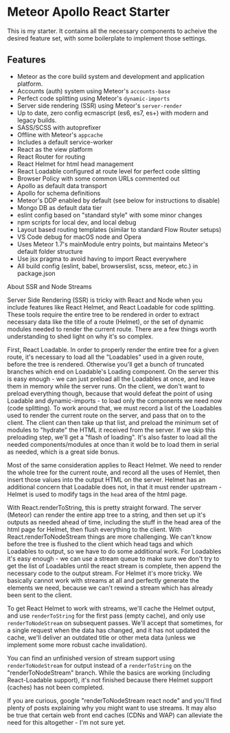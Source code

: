 Meteor Apollo React Starter
===========================

This is my starter. It contains all the necessary components to acheive the desired feature set, with some boilerplate to implement those settings.

Features
--------

 * Meteor as the core build system and development and application platform.
 * Accounts (auth) system using Meteor's `accounts-base`
 * Perfect code splitting using Meteor's `dynamic-imports`
 * Server side rendering (SSR) using Meteor's `server-render`
 * Up to date, zero config ecmascript (es6, es7, es+) with modern and legacy builds.
 * SASS/SCSS with autoprefixer
 * Offline with Meteor's `appcache`
 * Includes a default service-worker
 * React as the view platform
 * React Router for routing
 * React Helmet for html head management
 * React Loadable configured at route level for perfect code slitting
 * Browser Policy with some common URLs commented out
 * Apollo as default data transport
 * Apollo for schema definitions
 * Meteor's DDP enabled by default (see below for instructions to disable)
 * Mongo DB as default data tier
 * eslint config based on "standard style" with some minor changes
 * npm scripts for local dev, and local debug
 * Layout based routing templates (similar to standard Flow Router setups)
 * VS Code debug for macOS node and Opera
 * Uses Meteor 1.7's mainModule entry points, but maintains Meteor's default folder structure
 * Use jsx pragma to avoid having to import React everywhere
 * All build config (eslint, babel, browserslist, scss, meteor, etc.) in package.json

About SSR and Node Streams

Server Side Rendering (SSR) is tricky with React and Node when you include features like React Helmet, and React Loadable for code splitting. These tools require the entire tree to be rendered in order to extract necessary data like the title of a route (Helmet), or the set of dynamic modules needed to render the current route. There are a few things worth understanding to shed light on why it's so complex.

First, React Loadable. In order to properly render the entire tree for a given route, it's necessary to load all the "Loadables" used in a given route, before the tree is rendered. Otherwise you'll get a bunch of truncated branches which end on Loadable's Loading component. On the server this is easy enough - we can just preload all the Loadables at once, and leave them in memory while the server runs. On the client, we don't want to preload everything though, because that would defeat the point of using Loadable and dynamic-imports - to load only the components we need now (code splitting). To work around that, we must record a list of the Loadables used to render the current route on the server, and pass that on to the client. The client can then take up that list, and preload the minimum set of modules to "hydrate" the HTML it received from the server. If we skip this preloading step, we'll get a "flash of loading". It's also faster to load all the needed components/modules at once than it wold be to load them in serial as needed, which is a great side bonus.

Most of the same consideration applies to React Helmet. We need to render the whole tree for the current route, and record all the uses of Hemlet, then insert those values into the output HTML on the server. Helmet has an additional concern that Loadable does not, in that it must render upstream - Helmet is used to modify tags in the `head` area of the html page.

With React.renderToString, this is pretty straight forward. The server (Meteor) can render the entire app tree to a string, and then set up it's outputs as needed ahead of time, including the stuff in the head area of the html page for Helmet, then flush everything to the client. With React.renderToNodeStream things are more challenging. We can't know before the tree is flushed to the client which head tags and which Loadables to output, so we have to do some additional work. For Loadables it's easy enough - we can use a stream queue to make sure we don't try to get the list of Loadables until the react stream is complete, then append the necessary code to the output stream. For Helmet it's more tricky. We basically cannot work with streams at all and perfectly generate the <head> elements we need, because we can't rewind a stream which has already been sent to the client.

To get React Helmet to work with streams, we'll cache the Helmet output, and use `renderToString` for the first pass (empty cache), and only use `renderToNodeStream` on subsequent passes. We'll accept that sometimes, for a single request when the data has changed, and it has not updated the cache, we'll deliver an outdated title or other meta data (unless we implement some more robust cache invalidation).

You can find an unfinished version of stream support using `renderToNodeStream` for output instead of a `renderToString` on the "renderToNodeStream" branch. While the basics are working (including React-Loadable support), it's not finished because there Helmet support (caches) has not been completed.

If you are curious, google "renderToNodeStream react node" and you'll find plenty of posts explaining why you might want to use streams. It may also be true that certain web front end caches (CDNs and WAP) can alleviate the need for this altogether - I'm not sure yet.
